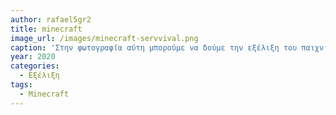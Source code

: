 ```yaml
---
author: rafael5gr2
title: minecraft
image_url: /images/minecraft-servvival.png
caption: 'Στην φωτογραφία αύτη μπορούμε να δούμε την εξέλιξη του παιχνιδιού minecraft μετά από μία δεκαετία από την κυκλοφορία του. Για την συγκεκριμένη φωτογραφία χρησιμοποιήθηκε ένα map το οποίο φτιάχτηκε από εμένα το 2020.'
year: 2020
categories:
  - Εξέλιξη
tags:
  - Minecraft
---
```

